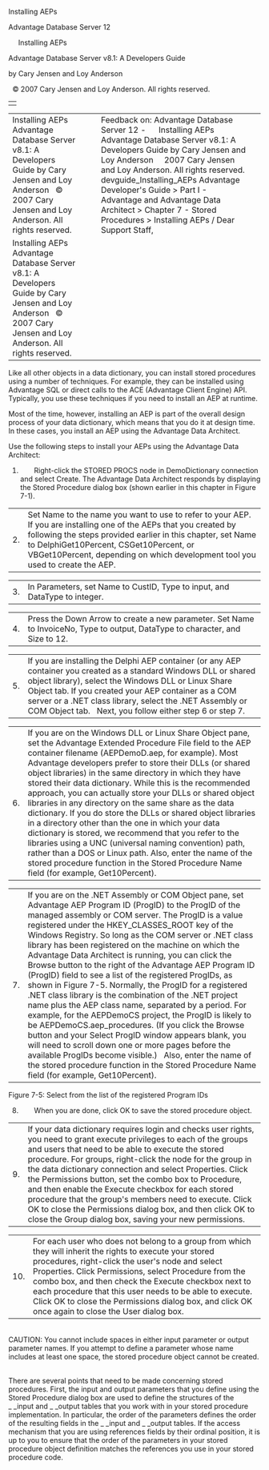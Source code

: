 Installing AEPs




Advantage Database Server 12  

     Installing AEPs

Advantage Database Server v8.1: A Developers Guide

by Cary Jensen and Loy Anderson

  © 2007 Cary Jensen and Loy Anderson. All rights reserved.

|  |
| --- |
|  |

|  |  |  |  |  |
| --- | --- | --- | --- | --- |
| Installing AEPs  Advantage Database Server v8.1: A Developers Guide  by Cary Jensen and Loy Anderson    © 2007 Cary Jensen and Loy Anderson. All rights reserved. |  |  | Feedback on: Advantage Database Server 12 -      Installing AEPs Advantage Database Server v8.1: A Developers Guide by Cary Jensen and Loy Anderson     2007 Cary Jensen and Loy Anderson. All rights reserved. devguide\_Installing\_AEPs Advantage Developer's Guide > Part I - Advantage and Advantage Data Architect > Chapter 7 - Stored Procedures > Installing AEPs / Dear Support Staff, |  |
| Installing AEPs  Advantage Database Server v8.1: A Developers Guide  by Cary Jensen and Loy Anderson    © 2007 Cary Jensen and Loy Anderson. All rights reserved. |  |  |  |  |

Like all other objects in a data dictionary, you can install stored procedures using a number of techniques. For example, they can be installed using Advantage SQL or direct calls to the ACE (Advantage Client Engine) API. Typically, you use these techniques if you need to install an AEP at runtime.

Most of the time, however, installing an AEP is part of the overall design process of your data dictionary, which means that you do it at design time. In these cases, you install an AEP using the Advantage Data Architect.

Use the following steps to install your AEPs using the Advantage Data Architect:

1.        Right-click the STORED PROCS node in DemoDictionary connection and select Create. The Advantage Data Architect responds by displaying the Stored Procedure dialog box (shown earlier in this chapter in Figure 7-1).

|  |  |
| --- | --- |
| 2. | Set Name to the name you want to use to refer to your AEP. If you are installing one of the AEPs that you created by following the steps provided earlier in this chapter, set Name to DelphiGet10Percent, CSGet10Percent, or VBGet10Percent, depending on which development tool you used to create the AEP. |

|  |  |
| --- | --- |
| 3. | In Parameters, set Name to CustID, Type to input, and DataType to integer. |

|  |  |
| --- | --- |
| 4. | Press the Down Arrow to create a new parameter. Set Name to InvoiceNo, Type to output, DataType to character, and Size to 12. |

|  |  |
| --- | --- |
| 5. | If you are installing the Delphi AEP container (or any AEP container you created as a standard Windows DLL or shared object library), select the Windows DLL or Linux Share Object tab. If you created your AEP container as a COM server or a .NET class library, select the .NET Assembly or COM Object tab.     Next, you follow either step 6 or step 7. |

|  |  |
| --- | --- |
| 6. | If you are on the Windows DLL or Linux Share Object pane, set the Advantage Extended Procedure File field to the AEP container filename (AEPDemoD.aep, for example). Most Advantage developers prefer to store their DLLs (or shared object libraries) in the same directory in which they have stored their data dictionary. While this is the recommended approach, you can actually store your DLLs or shared object libraries in any directory on the same share as the data dictionary. If you do store the DLLs or shared object libraries in a directory other than the one in which your data dictionary is stored, we recommend that you refer to the libraries using a UNC (universal naming convention) path, rather than a DOS or Linux path.  Also, enter the name of the stored procedure function in the Stored Procedure Name field (for example, Get10Percent). |

|  |  |
| --- | --- |
| 7. | If you are on the .NET Assembly or COM Object pane, set Advantage AEP Program ID (ProgID) to the ProgID of the managed assembly or COM server. The ProgID is a value registered under the HKEY\_CLASSES\_ROOT key of the Windows Registry. So long as the COM server or .NET class library has been registered on the machine on which the Advantage Data Architect is running, you can click the Browse button to the right of the Advantage AEP Program ID (ProgID) field to see a list of the registered ProgIDs, as shown in Figure 7-5. Normally, the ProgID for a registered .NET class library is the combination of the .NET project name plus the AEP class name, separated by a period. For example, for the AEPDemoCS project, the ProgID is likely to be AEPDemoCS.aep\_procedures. (If you click the Browse button and your Select ProgID window appears blank, you will need to scroll down one or more pages before the available ProgIDs become visible.)     Also, enter the name of the stored procedure function in the Stored Procedure Name field (for example, Get10Percent). |

Figure 7-5: Select from the list of the registered Program IDs

8.        When you are done, click OK to save the stored procedure object.

|  |  |
| --- | --- |
| 9. | If your data dictionary requires login and checks user rights, you need to grant execute privileges to each of the groups and users that need to be able to execute the stored procedure. For groups, right-click the node for the group in the data dictionary connection and select Properties. Click the Permissions button, set the combo box to Procedure, and then enable the Execute checkbox for each stored procedure that the group's members need to execute. Click OK to close the Permissions dialog box, and then click OK to close the Group dialog box, saving your new permissions. |

|  |  |
| --- | --- |
| 10. | For each user who does not belong to a group from which they will inherit the rights to execute your stored procedures, right-click the user's node and select Properties. Click Permissions, select Procedure from the combo box, and then check the Execute checkbox next to each procedure that this user needs to be able to execute. Click OK to close the Permissions dialog box, and click OK once again to close the User dialog box. |

   
CAUTION: You cannot include spaces in either input parameter or output parameter names. If you attempt to define a parameter whose name includes at least one space, the stored procedure object cannot be created.  
 

There are several points that need to be made concerning stored procedures. First, the input and output parameters that you define using the Stored Procedure dialog box are used to define the structures of the \_ \_input and \_ \_output tables that you work with in your stored procedure implementation. In particular, the order of the parameters defines the order of the resulting fields in the \_ \_input and \_ \_output tables. If the access mechanism that you are using references fields by their ordinal position, it is up to you to ensure that the order of the parameters in your stored procedure object definition matches the references you use in your stored procedure code.